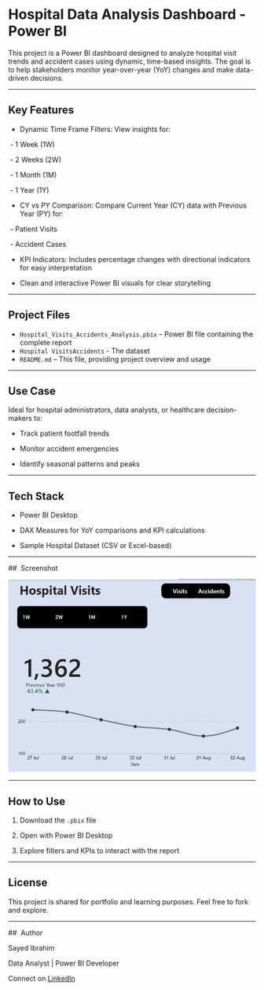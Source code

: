 # Hospital Data Analysis Dashboard - Power BI

This project is a Power BI dashboard designed to analyze hospital visit trends and accident cases using dynamic, time-based insights. 
The goal is to help stakeholders monitor year-over-year (YoY) changes and make data-driven decisions.


---

## Key Features


- Dynamic Time Frame Filters: View insights for:

  - 1 Week (1W)

  - 2 Weeks (2W)

  - 1 Month (1M)

  - 1 Year (1Y)

- CY vs PY Comparison: Compare Current Year (CY) data with Previous Year (PY) for:

  - Patient Visits

  - Accident Cases

- KPI Indicators: Includes percentage changes with directional indicators for easy interpretation

- Clean and interactive Power BI visuals for clear storytelling



---

## Project Files

- `Hospital_Visits_Accidents_Analysis.pbix` – Power BI file containing the complete report
- `Hospital VisitsAccidents` - The dataset
- `README.md` – This file, providing project overview and usage


---


## Use Case

Ideal for hospital administrators, data analysts, or healthcare decision-makers to:

- Track patient footfall trends

- Monitor accident emergencies

- Identify seasonal patterns and peaks



---

## Tech Stack

- Power BI Desktop

- DAX Measures for YoY comparisons and KPI calculations

- Sample Hospital Dataset (CSV or Excel-based)



---

##  Screenshot


![Dashboard](Dashboard.png)


---

## How to Use


1. Download the `.pbix` file

2. Open with Power BI Desktop

3. Explore filters and KPIs to interact with the report


---

## License

This project is shared for portfolio and learning purposes. Feel free to fork and explore.


---

##  Author

Sayed Ibrahim

Data Analyst | Power BI Developer




Connect on [LinkedIn](https://www.linkedin.com/in/sayed-ibrahim-m-a70828239)

